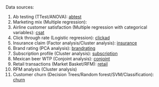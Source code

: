 Data sources:

1. Ab testing (TTest/ANOVA): [abtest](https://www.kaggle.com/datasets/chebotinaa/fast-food-marketing-campaign-ab-test?resource=download&select=WA_Marketing-Campaign.csv)
2. Marketing mix (Multiple regression):
3. Airline customer satisfaction (Multiple regression with categorical variables): [csat](https://www.kaggle.com/datasets/sjleshrac/airlines-customer-satisfaction)
4. Click through rate (Logistic regression): [clickad](https://www.kaggle.com/datasets/gabrielsantello/advertisement-click-on-ad)
5. Insurance claim (Factor analysis/Cluster analysis): [insurance](https://www.kaggle.com/code/itsnahm/insurance-claim-segmentation/input)
6. Brand rating (PCA analysis): [brandrating](https://github.com/python-marketing-research/python-marketing-research-1ed/tree/master)
7. Subscription profile (Cluster analysis): [subscription](https://github.com/python-marketing-research/python-marketing-research-1ed/tree/master)
8. Mexican beer WTP (Conjoint analysis): [conjoint](https://data.mendeley.com/datasets/8665r7htp4/2)
9. Retail transactions (Market Basket/RFM): [retail](https://www.kaggle.com/datasets/ulrikthygepedersen/online-retail-dataset)
10. RFM analysis (Cluster analysis)
11. Customer churn (Decision Trees/Random forest/SVM/Classification): [churn](https://www.kaggle.com/datasets/mathchi/churn-for-bank-customers)
